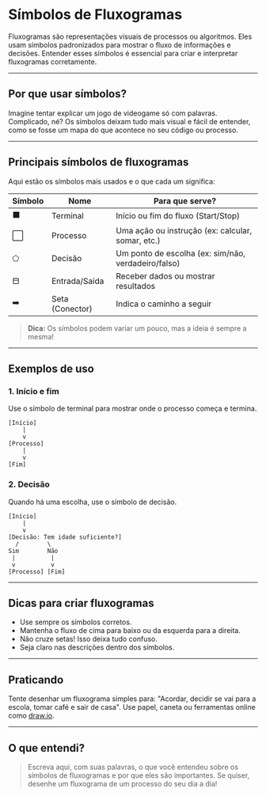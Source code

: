 # Símbolos de Fluxogramas

Fluxogramas são representações visuais de processos ou algoritmos. Eles usam símbolos padronizados para mostrar o fluxo de informações e decisões. Entender esses símbolos é essencial para criar e interpretar fluxogramas corretamente.

---

## Por que usar símbolos?

Imagine tentar explicar um jogo de videogame só com palavras. Complicado, né? Os símbolos deixam tudo mais visual e fácil de entender, como se fosse um mapa do que acontece no seu código ou processo.

---

## Principais símbolos de fluxogramas

Aqui estão os símbolos mais usados e o que cada um significa:

| Símbolo | Nome                | Para que serve?                                      |
|---------|---------------------|------------------------------------------------------|
| ⬛      | Terminal            | Início ou fim do fluxo (Start/Stop)                  |
| ⬜      | Processo            | Uma ação ou instrução (ex: calcular, somar, etc.)    |
| ⬠      | Decisão             | Um ponto de escolha (ex: sim/não, verdadeiro/falso)  |
| ⬒      | Entrada/Saída       | Receber dados ou mostrar resultados                  |
| ➡️      | Seta (Conector)     | Indica o caminho a seguir                            |

> **Dica:** Os símbolos podem variar um pouco, mas a ideia é sempre a mesma!

---

## Exemplos de uso

### 1. Início e fim

Use o símbolo de terminal para mostrar onde o processo começa e termina.

```text
[Início]
    |
    v
[Processo]
    |
    v
[Fim]
```

### 2. Decisão

Quando há uma escolha, use o símbolo de decisão.

```text
[Início]
    |
    v
[Decisão: Tem idade suficiente?]
  /        \
Sim        Não
 |          |
 v          v
[Processo] [Fim]
```

---

## Dicas para criar fluxogramas

- Use sempre os símbolos corretos.
- Mantenha o fluxo de cima para baixo ou da esquerda para a direita.
- Não cruze setas! Isso deixa tudo confuso.
- Seja claro nas descrições dentro dos símbolos.

---

## Praticando

Tente desenhar um fluxograma simples para: "Acordar, decidir se vai para a escola, tomar café e sair de casa". Use papel, caneta ou ferramentas online como [draw.io](https://draw.io).

---

## O que entendi?

> Escreva aqui, com suas palavras, o que você entendeu sobre os símbolos de fluxogramas e por que eles são importantes. Se quiser, desenhe um fluxograma de um processo do seu dia a dia!
